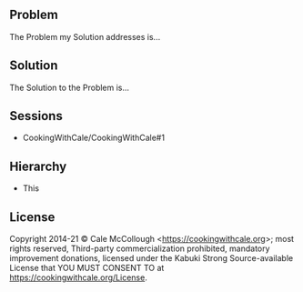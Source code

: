 ## Problem

The Problem my Solution addresses is...

## Solution

The Solution to the Problem is...

## Sessions

* CookingWithCale/CookingWithCale#1

## Hierarchy

* This

## License

Copyright 2014-21 © Cale McCollough <<https://cookingwithcale.org>>; most rights reserved, Third-party commercialization prohibited, mandatory improvement donations, licensed under the Kabuki Strong Source-available License that YOU MUST CONSENT TO at <https://cookingwithcale.org/License>.

